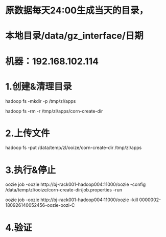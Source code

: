 
# 原数据每天24:00生成当天的目录，
# 本地目录/data/gz_interface/日期
# 机器：192.168.102.114 



# 1.创建&清理目录

hadoop fs -mkdir -p /tmp/zl/apps

hadoop fs -rm -r /tmp/zl/apps/corn-create-dir

# 2.上传文件

hadoop fs -put /data/temp/zl/ooize/corn-create-dir /tmp/zl/apps 


# 3.执行&停止

oozie job -oozie http://bj-rack001-hadoop004:11000/oozie -config /data/temp/zl/ooize/corn-create-dir/job.properties -run

oozie job -oozie http://bj-rack001-hadoop004:11000/oozie -kill 0000002-180926140052456-oozie-oozi-C



# 4.验证












